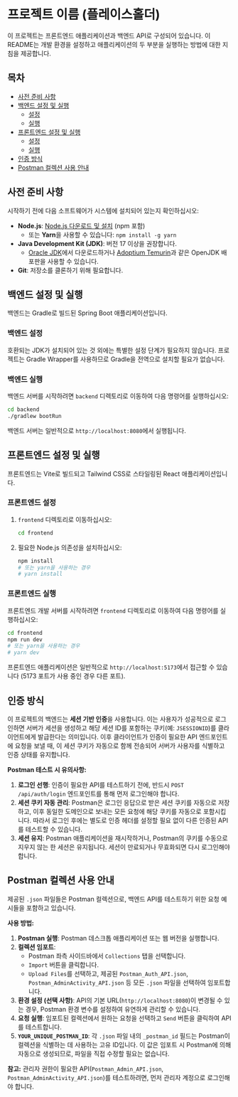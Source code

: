 # 프로젝트 이름 (플레이스홀더)

이 프로젝트는 프론트엔드 애플리케이션과 백엔드 API로 구성되어 있습니다. 이 README는 개발 환경을 설정하고 애플리케이션의 두 부분을 실행하는 방법에 대한 지침을 제공합니다.

## 목차
- [사전 준비 사항](#사전-준비-사항)
- [백엔드 설정 및 실행](#백엔드-설정-및-실행)
  - [설정](#백엔드-설정)
  - [실행](#백엔드-실행)
- [프론트엔드 설정 및 실행](#프론트엔드-설정-및-실행)
  - [설정](#프론트엔드-설정)
  - [실행](#프론트엔드-실행)
- [인증 방식](#인증-방식)
- [Postman 컬렉션 사용 안내](#postman-컬렉션-사용-안내)

## 사전 준비 사항
시작하기 전에 다음 소프트웨어가 시스템에 설치되어 있는지 확인하십시오:

*   **Node.js**: [Node.js 다운로드 및 설치](https://nodejs.org/) (npm 포함)
    *   또는 **Yarn**을 사용할 수 있습니다: `npm install -g yarn`
*   **Java Development Kit (JDK)**: 버전 17 이상을 권장합니다.
    *   [Oracle JDK](https://www.oracle.com/java/technologies/downloads/)에서 다운로드하거나 [Adoptium Temurin](https://adoptium.net/)과 같은 OpenJDK 배포판을 사용할 수 있습니다.
*   **Git**: 저장소를 클론하기 위해 필요합니다.

## 백엔드 설정 및 실행

백엔드는 Gradle로 빌드된 Spring Boot 애플리케이션입니다.

### 백엔드 설정
호환되는 JDK가 설치되어 있는 것 외에는 특별한 설정 단계가 필요하지 않습니다. 프로젝트는 Gradle Wrapper를 사용하므로 Gradle을 전역으로 설치할 필요가 없습니다.

### 백엔드 실행
백엔드 서버를 시작하려면 `backend` 디렉토리로 이동하여 다음 명령어를 실행하십시오:

```bash
cd backend
./gradlew bootRun
```
백엔드 서버는 일반적으로 `http://localhost:8080`에서 실행됩니다.

## 프론트엔드 설정 및 실행

프론트엔드는 Vite로 빌드되고 Tailwind CSS로 스타일링된 React 애플리케이션입니다.

### 프론트엔드 설정
1.  `frontend` 디렉토리로 이동하십시오:
    ```bash
    cd frontend
    ```
2.  필요한 Node.js 의존성을 설치하십시오:
    ```bash
    npm install
    # 또는 yarn을 사용하는 경우
    # yarn install
    ```

### 프론트엔드 실행
프론트엔드 개발 서버를 시작하려면 `frontend` 디렉토리로 이동하여 다음 명령어를 실행하십시오:

```bash
cd frontend
npm run dev
# 또는 yarn을 사용하는 경우
# yarn dev
```
프론트엔드 애플리케이션은 일반적으로 `http://localhost:5173`에서 접근할 수 있습니다 (5173 포트가 사용 중인 경우 다른 포트).

## 인증 방식

이 프로젝트의 백엔드는 **세션 기반 인증**을 사용합니다. 이는 사용자가 성공적으로 로그인하면 서버가 세션을 생성하고 해당 세션 ID를 포함하는 쿠키(예: `JSESSIONID`)를 클라이언트에게 발급한다는 의미입니다. 이후 클라이언트가 인증이 필요한 API 엔드포인트에 요청을 보낼 때, 이 세션 쿠키가 자동으로 함께 전송되어 서버가 사용자를 식별하고 인증 상태를 유지합니다.

**Postman 테스트 시 유의사항:**

1.  **로그인 선행**: 인증이 필요한 API를 테스트하기 전에, 반드시 `POST /api/auth/login` 엔드포인트를 통해 먼저 로그인해야 합니다.
2.  **세션 쿠키 자동 관리**: Postman은 로그인 응답으로 받은 세션 쿠키를 자동으로 저장하고, 이후 동일한 도메인으로 보내는 모든 요청에 해당 쿠키를 자동으로 포함시킵니다. 따라서 로그인 후에는 별도로 인증 헤더를 설정할 필요 없이 다른 인증된 API를 테스트할 수 있습니다.
3.  **세션 유지**: Postman 애플리케이션을 재시작하거나, Postman의 쿠키를 수동으로 지우지 않는 한 세션은 유지됩니다. 세션이 만료되거나 무효화되면 다시 로그인해야 합니다.

## Postman 컬렉션 사용 안내

제공된 `.json` 파일들은 Postman 컬렉션으로, 백엔드 API를 테스트하기 위한 요청 예시들을 포함하고 있습니다.

**사용 방법:**

1.  **Postman 실행**: Postman 데스크톱 애플리케이션 또는 웹 버전을 실행합니다.
2.  **컬렉션 임포트**:
    *   Postman 좌측 사이드바에서 `Collections` 탭을 선택합니다.
    *   `Import` 버튼을 클릭합니다.
    *   `Upload Files`를 선택하고, 제공된 `Postman_Auth_API.json`, `Postman_AdminActivity_API.json` 등 모든 `.json` 파일을 선택하여 임포트합니다.
3.  **환경 설정 (선택 사항)**: API의 기본 URL(`http://localhost:8080`)이 변경될 수 있는 경우, Postman 환경 변수를 설정하여 유연하게 관리할 수 있습니다.
4.  **요청 실행**: 임포트된 컬렉션에서 원하는 요청을 선택하고 `Send` 버튼을 클릭하여 API를 테스트합니다.
5.  **`YOUR_UNIQUE_POSTMAN_ID`**: 각 `.json` 파일 내의 `_postman_id` 필드는 Postman이 컬렉션을 식별하는 데 사용하는 고유 ID입니다. 이 값은 임포트 시 Postman에 의해 자동으로 생성되므로, 파일을 직접 수정할 필요는 없습니다.

**참고:** 관리자 권한이 필요한 API(`Postman_Admin_API.json`, `Postman_AdminActivity_API.json`)를 테스트하려면, 먼저 관리자 계정으로 로그인해야 합니다.